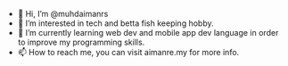 - 👋 Hi, I’m @muhdaimanrs
- 👀 I’m interested in tech and betta fish keeping hobby.
- 🌱 I’m currently learning web dev and mobile app dev language in order to improve my programming skills.
- 📫 How to reach me, you can visit aimanre.my for more info.

<!---
muhdaimanrs/muhdaimanrs is a ✨ special ✨ repository because its `README.md` (this file) appears on your GitHub profile.
You can click the Preview link to take a look at your changes.
--->
